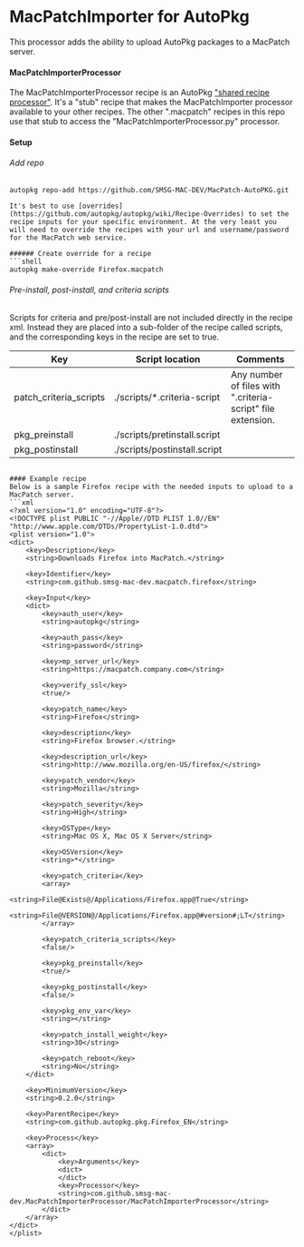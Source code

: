 MacPatchImporter for AutoPkg
=================

This processor adds the ability to upload AutoPkg packages to a MacPatch server.

#### MacPatchImporterProcessor
The MacPatchImporterProcessor recipe is an AutoPkg ["shared recipe processor"](https://github.com/autopkg/autopkg/wiki/Processor-Locations#shared-recipe-processors). It's a "stub" recipe that makes the MacPatchImporter processor available to your other recipes. The other ".macpatch" recipes in this repo use that stub to access the "MacPatchImporterProcessor.py" processor.

#### Setup

###### Add repo
```shell
autopkg repo-add https://github.com/SMSG-MAC-DEV/MacPatch-AutoPKG.git

It's best to use [overrides](https://github.com/autopkg/autopkg/wiki/Recipe-Overrides) to set the recipe inputs for your specific environment. At the very least you will need to override the recipes with your url and username/password for the MacPatch web service. 

###### Create override for a recipe
```shell
autopkg make-override Firefox.macpatch
```


###### Pre-install, post-install, and criteria scripts
Scripts for criteria and pre/post-install are not included directly in the recipe xml. Instead they are placed into a sub-folder of the recipe called scripts, and the corresponding keys in the recipe are set to true.

Key | Script location | Comments
----|------|------
patch_criteria_scripts | ./scripts/*.criteria-script | Any number of files with ".criteria-script" file extension.
pkg_preinstall | ./scripts/pretinstall.script 
pkg_postinstall | ./scripts/postinstall.script

```

#### Example recipe
Below is a sample Firefox recipe with the needed inputs to upload to a MacPatch server.
```xml
<?xml version="1.0" encoding="UTF-8"?>
<!DOCTYPE plist PUBLIC "-//Apple//DTD PLIST 1.0//EN" "http://www.apple.com/DTDs/PropertyList-1.0.dtd">
<plist version="1.0">
<dict>
    <key>Description</key>
    <string>Downloads Firefox into MacPatch.</string>

    <key>Identifier</key>
    <string>com.github.smsg-mac-dev.macpatch.firefox</string>

    <key>Input</key>
    <dict>
        <key>auth_user</key>
        <string>autopkg</string>

        <key>auth_pass</key>
        <string>password</string>

        <key>mp_server_url</key>
        <string>https://macpatch.company.com</string>

        <key>verify_ssl</key>
        <true/>

        <key>patch_name</key>
        <string>Firefox</string>

        <key>description</key>
        <string>Firefox browser.</string>

        <key>description_url</key>
        <string>http://www.mozilla.org/en-US/firefox/</string>

        <key>patch_vendor</key>
        <string>Mozilla</string>

        <key>patch_severity</key>
        <string>High</string>

        <key>OSType</key>
        <string>Mac OS X, Mac OS X Server</string>

        <key>OSVersion</key>
        <string>*</string>

        <key>patch_criteria</key>
        <array>
            <string>File@Exists@/Applications/Firefox.app@True</string>
            <string>File@VERSION@/Applications/Firefox.app@#version#;LT</string>
        </array>

        <key>patch_criteria_scripts</key>
        <false/>

        <key>pkg_preinstall</key>
        <true/>

        <key>pkg_postinstall</key>
        <false/>

        <key>pkg_env_var</key>
        <string></string>

        <key>patch_install_weight</key>
        <string>30</string>

        <key>patch_reboot</key>
        <string>No</string>
    </dict>

    <key>MinimumVersion</key>
    <string>0.2.0</string>

    <key>ParentRecipe</key>
    <string>com.github.autopkg.pkg.Firefox_EN</string>

    <key>Process</key>
    <array>
        <dict>
            <key>Arguments</key>
            <dict>
            </dict>
            <key>Processor</key>
            <string>com.github.smsg-mac-dev.MacPatchImporterProcessor/MacPatchImporterProcessor</string>
        </dict>
    </array>
</dict>
</plist>
```